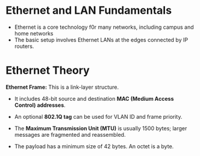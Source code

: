 # Ethernet and LAN Fundamentals
- Ethernet is a core technology f0r many networks, including campus and home networks
- The basic setup involves Ethernet LANs at the edges connected by IP routers.

# Ethernet Theory
**Ethernet Frame:** This is a link-layer structure.

- It includes 48-bit source and destination **MAC (Medium Access Control) addresses**.
    
- An optional **802.1Q tag** can be used for VLAN ID and frame priority.
    
- The **Maximum Transmission Unit (MTU)** is usually 1500 bytes; larger messages are fragmented and reassembled.
    
- The payload has a minimum size of 42 bytes. An octet is a byte.